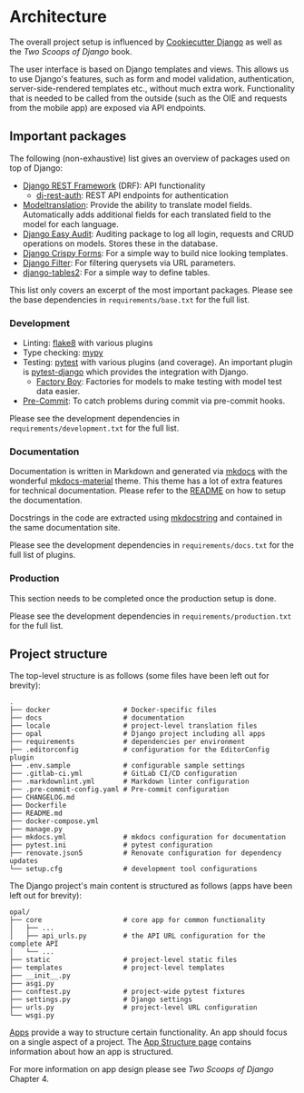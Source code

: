 # Architecture

The overall project setup is influenced by [Cookiecutter Django](https://cookiecutter-django.readthedocs.io/en/latest/) as well as the *Two Scoops of Django* book.

The user interface is based on Django templates and views. This allows us to use Django's features, such as form and model validation, authentication, server-side-rendered templates etc., without much extra work. Functionality that is needed to be called from the outside (such as the OIE and requests from the mobile app) are exposed via API endpoints.

## Important packages

The following (non-exhaustive) list gives an overview of packages used on top of Django:

* [Django REST Framework](https://www.django-rest-framework.org/) (DRF): API functionality
    * [dj-rest-auth](https://github.com/iMerica/dj-rest-auth): REST API endpoints for authentication
* [Modeltranslation](https://django-modeltranslation.readthedocs.io/en/latest/): Provide the ability to translate model fields. Automatically adds additional fields for each translated field to the model for each language.
* [Django Easy Audit](https://github.com/soynatan/django-easy-audit): Auditing package to log all login, requests and CRUD operations on models. Stores these in the database.
* [Django Crispy Forms](https://github.com/django-crispy-forms/django-crispy-forms): For a simple way to build nice looking templates.
* [Django Filter](https://django-filter.readthedocs.io/en/main/): For filtering querysets via URL parameters.
* [django-tables2](https://django-tables2.readthedocs.io/en/latest/): For a simple way to define tables.

This list only covers an excerpt of the most important packages. Please see the base dependencies in `requirements/base.txt` for the full list.

### Development

* Linting: [flake8](https://flake8.pycqa.org/) with various plugins
* Type checking: [mypy](http://www.mypy-lang.org/)
* Testing: [pytest](https://pytest.org/) with various plugins (and coverage). An important plugin is [pytest-django](https://pytest-django.readthedocs.io/) which provides the integration with Django.
    * [Factory Boy](https://factoryboy.readthedocs.io/): Factories for models to make testing with model test data easier.
* [Pre-Commit](https://pre-commit.com/): To catch problems during commit via pre-commit hooks.

Please see the development dependencies in `requirements/development.txt` for the full list.

### Documentation

Documentation is written in Markdown and generated via [mkdocs](https://www.mkdocs.org/) with the wonderful [mkdocs-material](https://squidfunk.github.io/mkdocs-material/) theme. This theme has a lot of extra features for technical documentation. Please refer to the [README](../#documentation) on how to setup the documentation.

Docstrings in the code are extracted using [mkdocstring](https://mkdocstrings.github.io/) and contained in the same documentation site.

Please see the development dependencies in `requirements/docs.txt` for the full list of plugins.

### Production

This section needs to be completed once the production setup is done.

Please see the development dependencies in `requirements/production.txt` for the full list.

## Project structure

The top-level structure is as follows (some files have been left out for brevity):

```shell
.
├── docker                  # Docker-specific files
├── docs                    # documentation
├── locale                  # project-level translation files
├── opal                    # Django project including all apps
├── requirements            # dependencies per environment
├── .editorconfig           # configuration for the EditorConfig plugin
├── .env.sample             # configurable sample settings
├── .gitlab-ci.yml          # GitLab CI/CD configuration
├── .markdownlint.yml       # Markdown linter configuration
├── .pre-commit-config.yaml # Pre-commit configuration
├── CHANGELOG.md
├── Dockerfile
├── README.md
├── docker-compose.yml
├── manage.py
├── mkdocs.yml              # mkdocs configuration for documentation
├── pytest.ini              # pytest configuration
├── renovate.json5          # Renovate configuration for dependency updates
└── setup.cfg               # development tool configurations
```

The Django project's main content is structured as follows (apps have been left out for brevity):

```shell
opal/
├── core                    # core app for common functionality
│   ├── ...
│   ├── api_urls.py         # the API URL configuration for the complete API
│   └── ...
├── static                  # project-level static files
├── templates               # project-level templates
├── __init__.py
├── asgi.py
├── conftest.py             # project-wide pytest fixtures
├── settings.py             # Django settings
├── urls.py                 # project-level URL configuration
└── wsgi.py
```

[Apps](https://docs.djangoproject.com/en/dev/ref/applications/) provide a way to structure certain functionality. An app should focus on a single aspect of a project. The [App Structure page](apps/structure.md) contains information about how an app is structured.

For more information on app design please see *Two Scoops of Django* Chapter 4.

